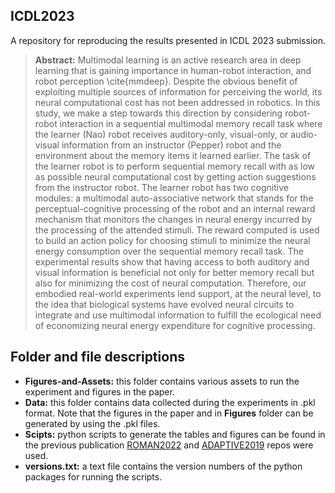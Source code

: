 ## ICDL2023

A repository for reproducing the results presented in ICDL 2023 submission.

> **Abstract:** Multimodal learning is an active research area in deep learning that is gaining importance in human-robot interaction, and robot perception \cite{mmdeep}.  Despite the obvious benefit of exploiting multiple sources of information for perceiving the world, its neural computational cost has not been addressed in robotics. In this study, we make a step towards this direction by considering robot-robot interaction in a sequential multimodal memory recall task where the learner (Nao) robot receives auditory-only, visual-only, or audio-visual information from an instructor (Pepper) robot and the environment about the memory items it learned earlier. The task of the learner robot is to perform sequential memory recall with as low as possible neural computational cost by getting action suggestions from the instructor robot. The learner robot has two cognitive modules: a multimodal auto-associative network that stands for the perceptual-cognitive processing of the robot and an internal reward mechanism that monitors the changes in neural energy incurred by the processing of the attended stimuli. The reward computed is used to build an action policy for choosing stimuli to minimize the neural energy consumption over the sequential memory recall task. The experimental results show that having access to both auditory and visual information is beneficial not only for better memory recall but also for minimizing the cost of neural computation. Therefore, our embodied real-world experiments lend support, at the neural level, to the idea that biological systems have evolved neural circuits to integrate and use multimodal information to fulfill the ecological need of economizing neural energy expenditure for cognitive processing.  


## Folder and file descriptions
+ **Figures-and-Assets:** this folder contains various assets to run the experiment and figures in the paper.  
+ **Data:** this folder contains data collected during the experiments in .pkl format. Note that the figures in the paper and in **Figures** folder can be generated by using the .pkl files. 
+ **Scipts:** python scripts to generate the tables and figures can be found in the previous publication [ROMAN2022](https://github.com/muratkirtay/RoMAN2021) and [ADAPTIVE2019](https://github.com/muratkirtay/ADAPTIVE2019) repos were used.  
+ **versions.txt:** a text file contains the version numbers of the python packages for running the scripts.


